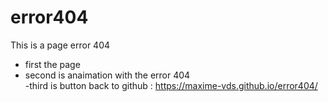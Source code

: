 # error404 
This is a page error 404 
- first the page 
- second is anaimation with the error 404 </br>
-third is button back to github : 
https://maxime-vds.github.io/error404/
